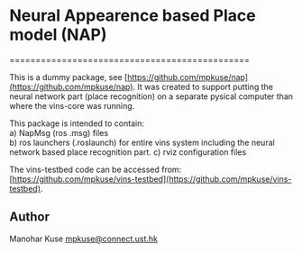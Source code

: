 # Neural Appearence based Place model (NAP)
==============================================

This is a dummy package, see [https://github.com/mpkuse/nap](https://github.com/mpkuse/nap). 
It was created to support putting the neural network part (place recognition) on a separate
pysical computer than where the vins-core was running. 


This package is intended to contain: <br/>
a) NapMsg (ros .msg) files<br/>
b) ros launchers (.roslaunch) for entire vins system including the neural network based place recognition part. 
c) rviz configuration files 

The vins-testbed code can be accessed from: [https://github.com/mpkuse/vins-testbed](https://github.com/mpkuse/vins-testbed). 

## Author
Manohar Kuse <mpkuse@connect.ust.hk>


